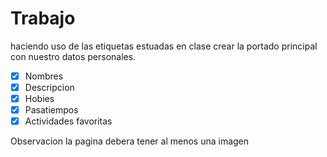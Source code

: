 # Trabajo
 haciendo uso de las etiquetas estuadas en clase
 crear la portado principal con nuestro datos personales.
 - [x] Nombres
 - [x] Descripcion
 - [x] Hobies
 - [x] Pasatiempos
 - [x] Actividades favoritas

Observacion la pagina debera tener al menos una imagen


